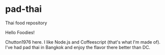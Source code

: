 # pad-thai
Thai food repository

Hello Foodies!

Chutton1976 here. I like Node.js and Coffeescript (that's what I'm made of).
I've had pad thai in Bangkok and enjoy the flavor there better than DC.
